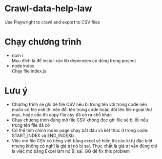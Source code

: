 # Crawl-data-help-law
Use Playwright to crawl and export to CSV files
# Chạy chương trình
- npm i  
Mục đích là để install các lib depencies có dùng trong project
- node index  
Chạy file index.js
# Lưu ý
- Chương trình sẽ ghi đè file CSV nếu bị trùng tên với trong code nên muốn có file mới thì nên đổi tên trong code hoặc đổi tên file ngoài thư mục, hoặc cần thì copy file csv đã có ra chỗ khác
- Chạy chương trình đừng mở file CSV không đọc ghi file sẽ bị lỗi nếu trùng tên file đã có
- Có thể tinh chỉnh index page chạy bắt đầu và kết thúc ở trong code: START_INDEX và END_INDEXb
- Việc mở file CSV có tiếng việt bằng excel sẽ hiển thị các kí tự đặc biệt nhưng không có nghĩ là giá trị nó bị sai. Thực chất là giá trị vẫn đúng chỉ là việc mở bằng Excel làm nó Bị sai. GG để fix this problem
